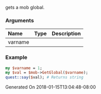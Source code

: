 gets a mob global.
### Arguments
**Name**|**Type**|**Description**
:---|:---|:---
varname||

### Example

```perl
my $varname = 1;
my $val = $mob->GetGlobal($varname);
quest::say($val); # Returns string
```


Generated On 2018-01-15T13:04:48-08:00